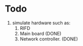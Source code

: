 # Todo

1. simulate hardware such as:
    1. RIFD
    2. Main board (DONE)
    3. Network controller. (DONE)
